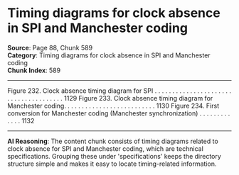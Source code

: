 # Timing diagrams for clock absence in SPI and Manchester coding

**Source**: Page 88, Chunk 589  
**Category**: Timing diagrams for clock absence in SPI and Manchester coding  
**Chunk Index**: 589

---

Figure 232. Clock absence timing diagram for SPI . . . . . . . . . . . . . . . . . . . . . . . . . . . . . . . . . . . . . . 1129
Figure 233. Clock absence timing diagram for Manchester coding. . . . . . . . . . . . . . . . . . . . . . . . . . 1130
Figure 234. First conversion for Manchester coding (Manchester synchronization) . . . . . . . . . . . . . 1132

---

**AI Reasoning**: The content chunk consists of timing diagrams related to clock absence for SPI and Manchester coding, which are technical specifications. Grouping these under 'specifications' keeps the directory structure simple and makes it easy to locate timing-related information.
